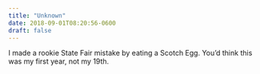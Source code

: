 ```yaml
---
title: "Unknown"
date: 2018-09-01T08:20:56-0600
draft: false
---
```


I made a rookie State Fair mistake by eating a Scotch Egg. You’d think this was my first year, not my 19th.
